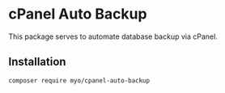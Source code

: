# cPanel Auto Backup
This package serves to automate database backup via cPanel.
 
## Installation
```
composer require myo/cpanel-auto-backup
```